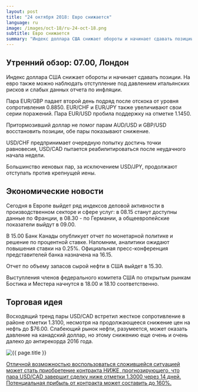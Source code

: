 ```yaml
---
layout: post
title: "24 октября 2018: Евро снижается"
language: ru
image: /images/oct-18/ru-24-oct-18.png
subtitle: Евро снижается
summary: "Индекс доллара США снижает обороты и начинает сдавать позиции. На евро также можно наблюдать отступление под давлением итальянских рисков и слабых данных отчета по инфляции"
---
```

## Утренний обзор: 07.00, Лондон
 
Индекс доллара США снижает обороты и начинает сдавать позиции. На евро также можно наблюдать отступление под давлением итальянских рисков и слабых данных отчета по инфляции.

Пара EUR/GBP падает второй день подряд после отскока от уровня сопротивления 0.8850. EUR/CHF и EUR/JPY также увеличивают свои серии поражений. Пара EUR/USD пробила поддержку на отметке 1.1450.

Притормозивший доллар не помог парам AUD/USD и GBP/USD восстановить позиции, обе пары показывают снижение.

USD/CHF предпринимает очередную попытку достичь точки равновесия, USD/CAD пытается реабилитироваться после неудачного начала недели.

Большинство иеновых пар, за исключением USD/JPY, продолжают отступать против крепнущей иены.
 
## Экономические новости
 
Сегодня в Европе выйдет ряд индексов деловой активности в производственном секторе и сфере услуг: в 08.15 станут доступны данные по Франции, в 08.30 - по Германии, а общеевропейские показатели выйдут в 09.00.

В 15.00 Банк Канады опубликует отчет по монетарной политике и решение по процентной ставке. Напомним, аналитики ожидают повышения ставки на 0.25%. Официальная пресс-конференция представителей банка назначена на 16.15.

Отчет по объему запасов сырой нефти в США выйдет в 15.30.

Выступления членов федерального комитета США по открытым рынкам Бостика и Местера начнутся в 18.00 и 18.10 соответственно.
 
## Торговая идея
 
Восходящий тренд пары USD/CAD встретил жесткое сопротивление в районе отметки 1.3100, несмотря на продолжающееся снижение цен на нефть до $76.00. Слабеющий рынок нефти, разумеется, может оказать давление на канадский доллар, но этому снижению еще очень и очень далеко до антирекорда 2016 года.

<img src="{{ site.url }}/images/oct-18/ru-24-oct-18.png" alt="{{ page.title }}"  title="{{ page.title }}">

<a href="%LINK%%?currency=USD&market=forex&underlying=frxUSDCAD&formname=higherlower&duration_amount=14&duration_units=d&amount=10&amount_type=stake&expiry_type=duration&barrier=1.300" target="_blank" rel="noopener noreferrer nofollow">Отличной возможностью воспользоваться сложившейся ситуацией может стать приобретение контракта НИЖЕ, прогнозирующего, что пара USD/CAD завершит сделку ниже отметки 1.3000 через 14 дней. Потенциальная прибыль от контракта может составить до 160%.</a>
